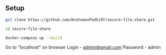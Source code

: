 Setup
---

```bash
git clone https://github.com/AnshumanPadhi97/secure-file-share.git
```

```bash
cd secure-file-share
```

```bash
docker-compose up --build
```

Go to "localhost" on browser
Login - admin@gmail.com
Password - admin
